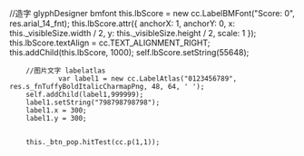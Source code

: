 


//造字 glyphDesigner bmfont
                this.lbScore = new cc.LabelBMFont("Score: 0", res.arial_14_fnt);
        this.lbScore.attr({
            anchorX: 1,
            anchorY: 0,
            x: this._visibleSize.width / 2,
            y: this._visibleSize.height / 2,
            scale: 1
        });
        this.lbScore.textAlign = cc.TEXT_ALIGNMENT_RIGHT;
        this.addChild(this.lbScore, 1000);
        self.lbScore.setString(55648);
        
        //图片文字 labelatlas
                var label1 = new cc.LabelAtlas("0123456789", res.s_fnTuffyBoldItalicCharmapPng, 48, 64, ' ');
        self.addChild(label1,999999);
        label1.setString("798798798798");
        label1.x = 300;
        label1.y = 300;


        this._btn_pop.hitTest(cc.p(1,1));

